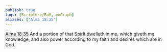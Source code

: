 ```yaml
---
publish: true
tags: [Scripture/BoM, noGraph]
aliases: ["Alma 18:35"]
---
```

[Alma 18:35](https://churchofjesuschrist.org/study/scriptures/bofm/alma/18?lang=eng&id=p35#p35) And a portion of that Spirit dwelleth in me, which giveth me knowledge, and also power according to my faith and desires which are in God.
